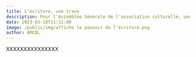 ```yaml
---
title: L'écriture, une trace
description: Pour l'Assemblée Générale de l'association culturelle, une conférence sur l'écriture, une forme de trace en péril
date: 2023-03-18T11:11:00
image: /public/img/affiche le pouvoir de l'écriture.png
author: AMCBL
---
```

XXXXXXXXXXXXXXX
